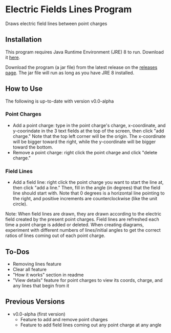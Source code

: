 # Electric Fields Lines Program
Draws electric field lines between point charges


## Installation

This program requires  Java Runtime Environment (JRE) 8 to run. Download it [here](https://www.oracle.com/java/technologies/javase-jre8-downloads.html).

Download the program (a jar file) from the latest release on the [releases page](https://github.com/encrxpted/Electric-Fields-Lines-Program/releases). The jar file will run as long as you have JRE 8 installed.


## How to Use
The following is up-to-date with version v0.0-alpha

### Point Charges
* Add a point charge: type in the point charge's charge, x-coordinate, and y-coorindate in the 3 text fields at the top of the screen, then click "add charge." Note that the top left corner will be the origin. The x-coordinate will be bigger toward the right, while the y-coordinate will be bigger toward the bottom.
* Remove a point charge: right click the point charge and click "delete charge."

### Field Lines

* Add a field line: right click the point charge you want to start the line at, then click "add a line." Then, fill in the angle (in degrees) that the field line should start with. Note that 0 degrees is a horizontal line pointing to the right, and positive increments are counterclockwise (like the unit circle).

Note: When field lines are drawn, they are drawn according to the electric field created by the present point charges. Field lines are refreshed each time a point charge is added or deleted. When creating diagrams, experiment with different numbers of lines/initial angles to get the correct ratios of lines coming out of each point charge.

## To-Dos

* Removing lines feature
* Clear all feature
* "How it works" section in readme
* "View details" feature for point charges to view its coords, charge, and any lines that begin from it

## Previous Versions

* v0.0-alpha (first version)
  * Feature to add and remove point charges
  * Feature to add field lines coming out any point charge at any angle
